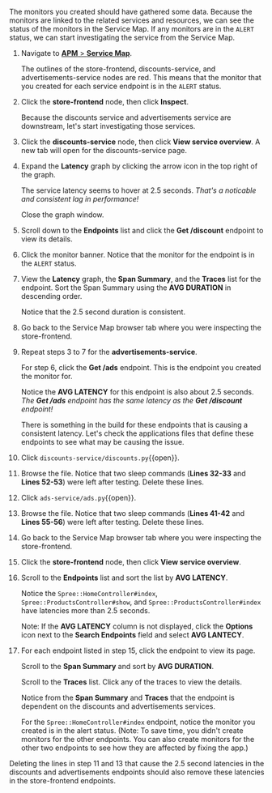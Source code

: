 The monitors you created should have gathered some data. Because the monitors are linked to the related services and resources, we can see the status of the monitors in the Service Map. If any monitors are in the `ALERT` status, we can start investigating the service from the Service Map.

1. Navigate to <a href="https://app.datadoghq.com/apm/map" target="_datadog">**APM** > **Service Map**</a>. <p> The outlines of the store-frontend, discounts-service, and advertisements-service nodes are red. This means that the monitor that you created for each service endpoint is in the `ALERT` status.

2. Click the **store-frontend** node, then click **Inspect**. <p> Because the discounts service and advertisements service are downstream, let's start investigating those services.  

3. Click the **discounts-service** node, then click **View service overview**. A new tab will open for the discounts-service page.

4. Expand the **Latency** graph by clicking the arrow icon in the top right of the graph. <p> The service latency seems to hover at 2.5 seconds. *That's a noticable and consistent lag in performance!* <p> Close the graph window.

5. Scroll down to the **Endpoints** list and click the **Get /discount** endpoint to view its details. 

6. Click the monitor banner. Notice that the monitor for the endpoint is in the `ALERT` status. 

7. View the **Latency** graph, the **Span Summary**, and the **Traces** list for the endpoint. Sort the Span Summary using the **AVG DURATION** in descending order. <p> Notice that the 2.5 second duration is consistent. 

8. Go back to the Service Map browser tab where you were inspecting the store-frontend.

9. Repeat steps 3 to 7 for the **advertisements-service**. <p> For step 6, click the **Get /ads** endpoint. This is the endpoint you created the monitor for. <p> Notice the **AVG LATENCY** for this endpoint is also about 2.5 seconds. *The **Get /ads** endpoint has the same latency as the **Get /discount** endpoint!* <p> There is something in the build for these endpoints that is causing a consistent latency. Let's check the applications files that define these endpoints to see what may be causing the issue. 

10. Click `discounts-service/discounts.py`{{open}}.

11. Browse the file. Notice that two sleep commands (**Lines 32-33** and **Lines 52-53**) were left after testing. Delete these lines.

12. Click `ads-service/ads.py`{{open}}.

13. Browse the file. Notice that two sleep commands (**Lines 41-42** and **Lines 55-56**) were left after testing. Delete these lines.

14. Go back to the Service Map browser tab where you were inspecting the store-frontend.

15. Click the **store-frontend** node, then click **View service overview**. 

16. Scroll to the **Endpoints** list and sort the list by **AVG LATENCY**. <p> Notice the `Spree::HomeController#index`, `Spree::ProductsController#show`, and `Spree::ProductsController#index` have latencies more than 2.5 seconds. <p> Note: If the **AVG LATENCY** column is not displayed, click the **Options** icon next to the **Search Endpoints** field and select **AVG LANTECY**.

17. For each endpoint listed in step 15, click the endpoint to view its page. <p> Scroll to the **Span Summary** and sort by **AVG DURATION**. <p> Scroll to the **Traces** list. Click any of the traces to view the details. <p> Notice from the **Span Summary** and **Traces** that the endpoint is dependent on the discounts and advertisements services. <p> For the `Spree::HomeController#index` endpoint, notice the monitor you created is in the alert status. (Note: To save time, you didn't create monitors for the other endpoints. You can also create monitors for the other two endpoints to see how they are affected by fixing the app.)

Deleting the lines in step 11 and 13 that cause the 2.5 second latencies in the discounts and advertisements endpoints should also remove these latencies in the store-frontend endpoints. 